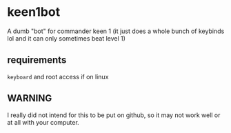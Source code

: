 # keen1bot
A dumb "bot" for commander keen 1 (it just does a whole bunch of keybinds lol and it can only sometimes beat level 1)
## requirements
`keyboard` and root access if on linux
## WARNING
I really did not intend for this to be put on github, so it may not work well or at all with your computer.
